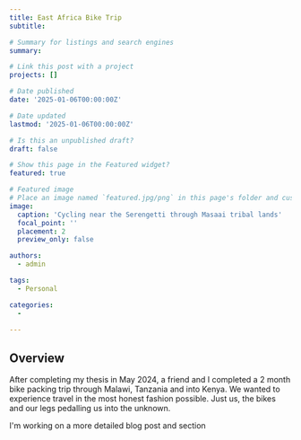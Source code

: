 ```yaml
---
title: East Africa Bike Trip
subtitle: 

# Summary for listings and search engines
summary: 

# Link this post with a project
projects: []

# Date published
date: '2025-01-06T00:00:00Z'

# Date updated
lastmod: '2025-01-06T00:00:00Z'

# Is this an unpublished draft?
draft: false

# Show this page in the Featured widget?
featured: true

# Featured image
# Place an image named `featured.jpg/png` in this page's folder and customize its options here.
image:
  caption: 'Cycling near the Serengetti through Masaai tribal lands'
  focal_point: ''
  placement: 2
  preview_only: false

authors:
  - admin

tags:
  - Personal

categories:
  - 
  
---
```


## Overview

After completing my thesis in May 2024, a friend and I completed a 2 month bike packing trip through Malawi, Tanzania and into Kenya. We wanted to experience travel in the most honest fashion possible. Just us, the bikes and our legs pedalling us into the unknown. 

I'm working on a more detailed blog post and section 
